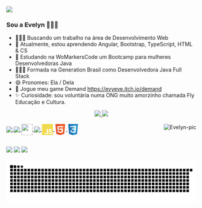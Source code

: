 <img align = "center" src = "https://i.imgur.com/kPjGg76.png">

### Sou a Evelyn 👩🏻‍🦱
- 👩🏻‍💻 Buscando um trabalho na área de Desenvolvimento Web
- 🌱 Atualmente, estou aprendendo Angular, Bootstrap, TypeScript, HTML & CS
- 🦋 Estudando na WoMarkersCode um Bootcamp para mulheres Desenvolvedoras Java
- 👩🏻‍🎓 Formada na Generation Brasil como Desenvolvedora Java Full Stack
- 😄 Pronomes: Ela / Dela
- 👾 Jogue meu game Demand https://evyeve.itch.io/demand
- ✨ Curiosidade: sou voluntária numa ONG muito amorzinho chamada Fly Educação e Cultura. 

<div align="center">
  <a href="https://github.com/evelyncarolina">
  <img height="175em" src="https://github-readme-stats.vercel.app/api?username=evelyncarolina&show_icons=true&theme=radical&include_all_commits=true&count_private=true"/>
  <img height="175em" src="https://github-readme-stats.vercel.app/api/top-langs/?username=evelyncarolina&layout=compact&langs_count=7&theme=radical"/>
</div>
  
<div style = "display: inline_block"> <br>
  <img align = "center" width = "40" src = "https://i.imgur.com/6Sdo1pl.png">
  <img align = "center" width = "50" src = "https://i.imgur.com/emPAeK4.png">
  <img align = "center" height = "30" width = "30" src = "https://cdn.iconscout.com/icon/free/png-512/typescript-1174965.png">
  <img align = "center" width = "40" src = "https://i.imgur.com/4LJ7wN1.png">
  <img align = "center" height = "30" width = "30" src = "https://raw.githubusercontent.com/devicons/devicon/master/icons/javascript/javascript-plain.svg">
  <img align = "center" height = "30" width = "30" src = "https://raw.githubusercontent.com/devicons/devicon/master/icons/html5/html5-original.svg">
  <img align = "center" height = "30" width = "30" src = "https://raw.githubusercontent.com/devicons/devicon/master/icons/css3/css3-original.svg">
  <img align = "right" alt="Evelyn-pic" height="100" src="https://i.imgur.com/pV3tvgw.png">
</div>
  
##
  
<div> 
  <a href="https://www.instagram.com/cria.evelyn/" target="_blank"><img src="https://img.shields.io/badge/-Instagram-%23E4405F?style=for-the-badge&logo=instagram&logoColor=white" target="_blank"></a>
  <a href = "mailto:evelyncarolina.contato@gmail.com"><img src="https://img.shields.io/badge/-Gmail-%23333?style=for-the-badge&logo=gmail&logoColor=white" target="_blank"></a>
  <a href="https://www.linkedin.com/in/evelyn-carolina/" target="_blank"><img src="https://img.shields.io/badge/-LinkedIn-%230077B5?style=for-the-badge&logo=linkedin&logoColor=white" target="_blank"></a> 
 
   ![Snake animation](https://github.com/evelyncarolina/evelyncarolina/blob/output/github-contribution-grid-snake.svg)
</div>

